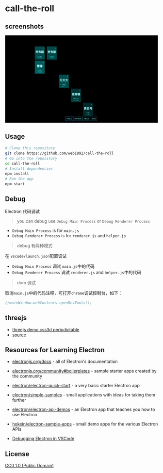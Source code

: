 # call-the-roll

## screenshots

![](call-the-roll.png)

## Usage

```bash
# Clone this repository
git clone https://github.com/web1992/call-the-roll
# Go into the repository
cd call-the-roll
# Install dependencies
npm install
# Run the app
npm start
```

## Debug

Electron 代码调试

> you can debug use `Debug Main Process` or `Debug Renderer Process`

* `Debug Main Process` is for `main.js`
* `Debug Renderer Process` is for `renderer.js` and `helper.js`

> debug 有两种模式

在 `vscode/launch.json`配置调试

* `Debug Main Process` 调试 `main.js`中的代码
* `Debug Renderer Process` 调试 `renderer.js` and `helper.js`中的代码

> dom 调试

取消`main.js`中的代码注释，可打开`chrome`调试控制台，如下：

```js
//mainWindow.webContents.openDevTools();
```

## threejs

* [threejs demo css3d periodictable](https://threejs.org/examples/#css3d_periodictable)
* [source](https://github.com/mrdoob/three.js/blob/master/examples/css3d_periodictable.html)

## Resources for Learning Electron

* [electronjs.org/docs](https://electronjs.org/docs) - all of Electron's documentation
* [electronjs.org/community#boilerplates](https://electronjs.org/community#boilerplates) - sample starter apps created by the community
* [electron/electron-quick-start](https://github.com/electron/electron-quick-start) - a very basic starter Electron app
* [electron/simple-samples](https://github.com/electron/simple-samples) - small applications with ideas for taking them further
* [electron/electron-api-demos](https://github.com/electron/electron-api-demos) - an Electron app that teaches you how to use Electron
* [hokein/electron-sample-apps](https://github.com/hokein/electron-sample-apps) - small demo apps for the various Electron APIs

* [Debugging Electron in VSCode](https://github.com/octref/vscode-electron-debug)

## License

[CC0 1.0 (Public Domain)](LICENSE.md)
